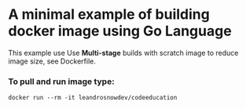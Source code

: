 # A minimal example of building docker image using Go Language

This example use Use **Multi-stage** builds with scratch image to reduce image size, see Dockerfile.

### To pull and run image type:

`docker run --rm -it leandrosnowdev/codeeducation`